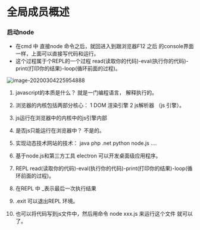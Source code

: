 # 全局成员概述

### 启动node

- 在cmd 中 直接node 命令之后，就回进入到跟浏览器F12 之后  的console界面一样，上面可以直接写代码和运行。
- 这个过程属于个REPL的一个过程  read(读取你的代码)-eval(执行你的代码)-print(打印你的结果)-loop(循环前面的过程)。

![image-20200304225954888](C:\Users\zhanghaojie\AppData\Roaming\Typora\typora-user-images\image-20200304225954888.png)

1. javascript的本质是什么？ 就是一门编程语言， 解释执行的。

2. 浏览器的内核包括两部分核心： 1 DOM 渲染引擎    2 js解析器  （js 引擎）。

3. js运行在浏览器中的内核中的js引擎内部

4. 是否js只能运行在浏览器中？ 不是的。

5. 实现动态技术网站的技术： java  php .net python  node.js  ....

6. 基于node.js和第三方工具 electron 可以开发桌面级应用程序。

7. REPL read(读取你的代码)-eval(执行你的代码)-print(打印你的结果)-loop(循环前面的过程)。

8. 在REPL 中 _表示最后一次执行结果

9. .exit 可以退出REPL 环境。

10. 也可以将代码写到js文件中，然后用命令 node  xxx.js   来运行这个文件 就可以了。

    


